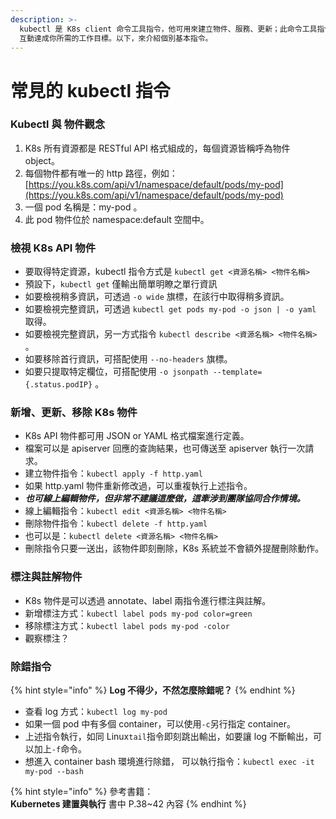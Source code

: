 ```yaml
---
description: >-
  kubectl 是 K8s client 命令工具指令，他可用來建立物件、服務、更新；此命令工具指令是與 K8s apiserver
  互動達成你所需的工作目標。以下，來介紹個別基本指令。
---
```


# 常見的 kubectl 指令

### Kubectl 與 物件觀念

1. K8s 所有資源都是 RESTful API 格式組成的，每個資源皆稱呼為物件 object。
2. 每個物件都有唯一的 http 路徑，例如： [https://you.k8s.com/api/v1/namespace/default/pods/my-pod](https://you.k8s.com/api/v1/namespace/default/pods/my-pod)
3. 一個 pod 名稱是：my-pod 。
4. 此 pod 物件位於 namespace:default 空間中。

### 檢視 K8s API 物件

* 要取得特定資源，kubectl 指令方式是 `kubectl get <資源名稱> <物件名稱>` 
* 預設下，`kubectl get` 僅輸出簡單明瞭之單行資訊
* 如要檢視稍多資訊，可透過 `-o wide` 旗標，在該行中取得稍多資訊。
* 如要檢視完整資訊，可透過 `kubectl get pods my-pod -o json | -o yaml` 取得。
* 如要檢視完整資訊，另一方式指令 `kubectl describe <資源名稱> <物件名稱>` 。
* 如要移除首行資訊，可搭配使用 `--no-headers` 旗標。
* 如要只提取特定欄位，可搭配使用 `-o jsonpath --template={.status.podIP}` 。

### 新增、更新、移除 K8s 物件

* K8s API 物件都可用 JSON or YAML 格式檔案進行定義。
* 檔案可以是 apiserver 回應的查詢結果，也可傳送至 apiserver 執行一次請求。
* 建立物件指令：`kubectl apply -f http.yaml`
* 如果 http.yaml 物件重新修改過，可以重複執行上述指令。 
* _**也可線上編輯物件，但非常不建議這麼做，這牽涉到團隊協同合作情境。**_ 
* 線上編輯指令：`kubectl edit <資源名稱> <物件名稱>`
* 刪除物件指令：`kubectl delete -f http.yaml`
* 也可以是：`kubectl delete <資源名稱> <物件名稱>`
* 刪除指令只要一送出，該物件即刻刪除，K8s 系統並不會額外提醒刪除動作。

### 標注與註解物件

* K8s 物件是可以透過 annotate、label 兩指令進行標注與註解。 
* 新增標注方式：`kubectl label pods my-pod color=green`
* 移除標注方式：`kubectl label pods my-pod -color`
* 觀察標注？

### 除錯指令

{% hint style="info" %}
**Log 不得少，不然怎麼除錯呢？** 
{% endhint %}

* 查看 log 方式：`kubectl log my-pod`
* 如果一個 pod 中有多個 container，可以使用`-c`另行指定 container。
* 上述指令執行，如同 Linux`tail`指令即刻跳出輸出，如要讓 log 不斷輸出，可以加上`-f`命令。
* 想進入 container bash 環境進行除錯， 可以執行指令：`kubectl exec -it my-pod --bash`

{% hint style="info" %}
參考書籍：  
**Kubernetes 建置與執行** 書中 P.38~42 內容
{% endhint %}


